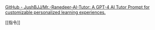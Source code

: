 
[GitHub - JushBJJ/Mr.-Ranedeer-AI-Tutor: A GPT-4 AI Tutor Prompt for customizable personalized learning experiences.](https://github.com/JushBJJ/Mr.-Ranedeer-AI-Tutor#chinese)

[[指令]]
